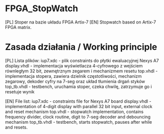 # FPGA_StopWatch
[PL] Stoper na bazie układu FPGA Artix-7 [EN] Stopwatch based on Artix-7 FPGA matrix.

# Zasada działania / Working principle
[PL] Lista plików:
iup7.xdc - plik constraints do płytki ewaluacyjnej Nexys A7
display.vhdl - implementacja wyświetlacza 4-cyfrowego z wejściem równległym 32 bit, zewnętrznym zegarem i mechanizmem resetu
top.vhdl - implementacja stopera, zawiera dzielnik częstotliwości, mechanizm zegarowy, dekoder cyfry na 7-seg oraz układ tłumienia drgań styków
top_tb.vhdl - testbench, uruchamia stoper, czeka chwilę, zatrzymuje go i resetuje wynik

[EN] File list:
iup7.xdc - constraints file for Nexys A7 board
display.vhdl - implementation of 4-digit display with parallel 32 bit input, external clock and reset mechanism
top.vhdl - stopwatch implementation, contains frequency divider, clock routine, digit to 7-seg decoder and debouncing mechanism
top_tb.vhdl - testbench, starts stopwatch, pauses after while and resets.
